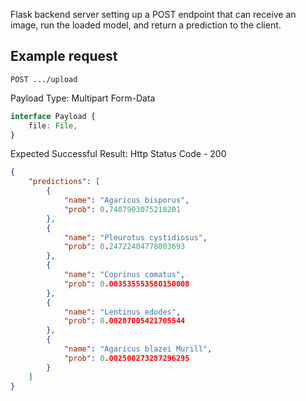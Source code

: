 Flask backend server setting up a POST endpoint that can receive an image, run the loaded model, and return a prediction to the client.

## Example request
```http request
POST .../upload 
```

Payload Type: Multipart Form-Data

```typescript
interface Payload {
    file: File,
}
```

Expected Successful Result: Http Status Code - 200

```json
{
    "predictions": [
        {
            "name": "Agaricus bisporus",
            "prob": 0.7407903075218201
        },
        {
            "name": "Pleurotus cystidiosus",
            "prob": 0.24722404778003693
        },
        {
            "name": "Coprinus comatus",
            "prob": 0.003535553580150008
        },
        {
            "name": "Lentinus edodes",
            "prob": 0.00287005421705544
        },
        {
            "name": "Agaricus blazei Murill",
            "prob": 0.002500273287296295
        }
    ]
}

```
